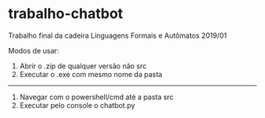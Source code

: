 # trabalho-chatbot
Trabalho final da cadeira Linguagens Formais e Autômatos 2019/01

Modos de usar:
1) Abrir o .zip de qualquer versão não src
2) Executar o .exe com mesmo nome da pasta
------------------------------------------------
1) Navegar com o powershell/cmd até a pasta src
2) Executar pelo console o chatbot.py
